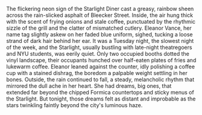 The flickering neon sign of the Starlight Diner cast a greasy, rainbow sheen across the rain-slicked asphalt of Bleecker Street. Inside, the air hung thick with the scent of frying onions and stale coffee, punctuated by the rhythmic sizzle of the grill and the clatter of mismatched cutlery.  Eleanor Vance, her name tag slightly askew on her faded blue uniform, sighed, tucking a loose strand of dark hair behind her ear.  It was a Tuesday night, the slowest night of the week, and the Starlight, usually bustling with late-night theatregoers and NYU students, was eerily quiet.  Only two occupied booths dotted the vinyl landscape, their occupants hunched over half-eaten plates of fries and lukewarm coffee. Eleanor leaned against the counter, idly polishing a coffee cup with a stained dishrag, the boredom a palpable weight settling in her bones. Outside, the rain continued to fall, a steady, melancholic rhythm that mirrored the dull ache in her heart.  She had dreams, big ones, that extended far beyond the chipped Formica countertops and sticky menus of the Starlight. But tonight, those dreams felt as distant and improbable as the stars twinkling faintly beyond the city's luminous haze.
